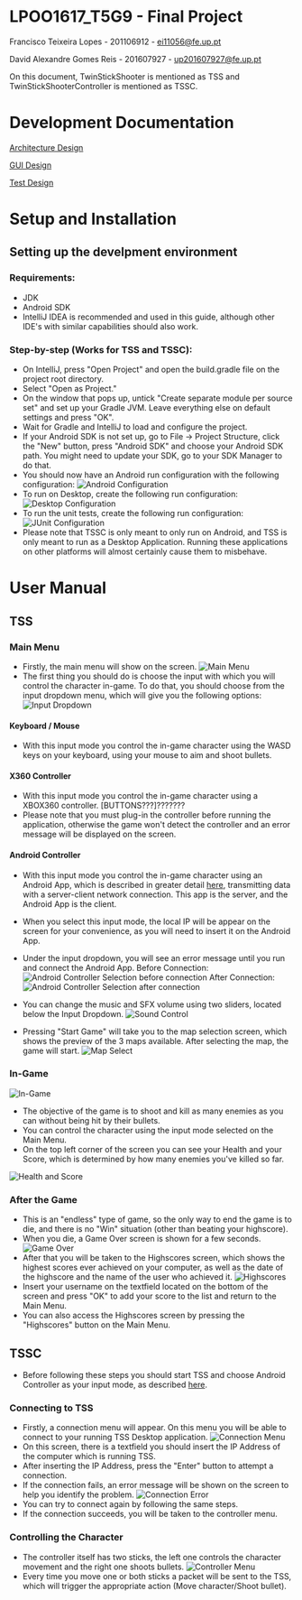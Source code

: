 # LPOO1617_T5G9 - Final Project
Francisco Teixeira Lopes - 201106912 - ei11056@fe.up.pt

David Alexandre Gomes Reis - 201607927 - up201607927@fe.up.pt

On this document, TwinStickShooter is mentioned as TSS and TwinStickShooterController is mentioned as TSSC.

# Development Documentation

[Architecture Design](Docs/Architecture%20Design.pdf)

[GUI Design](Docs/GUI%20Design.pdf)

[Test Design](Docs/TestDesign.pdf)

# Setup and Installation
## Setting up the develpment environment
### Requirements:
- JDK
- Android SDK
- IntelliJ IDEA is recommended and used in this guide, although other IDE's with similar capabilities should also work.
 
### Step-by-step (Works for TSS and TSSC):
- On IntelliJ, press "Open Project" and open the build.gradle file on the project root directory.
- Select "Open as Project."
- On the window that pops up, untick "Create separate module per source set" and set up your Gradle JVM. Leave everything else on default settings and press "OK".
- Wait for Gradle and IntelliJ to load and configure the project.
- If your Android SDK is not set up, go to File -> Project Structure, click the "New" button, press "Android SDK" and choose your Android SDK path. You might need to update your SDK, go to your SDK Manager to do that.
- You should now have an Android run configuration with the following configuration:
![Android Configuration](Docs/android.png)
- To run on Desktop, create the following run configuration:
![Desktop Configuration](Docs/desktop.png)
- To run the unit tests, create the following run configuration:
![JUnit Configuration](Docs/junit.png)
- Please note that TSSC is only meant to only run on Android, and TSS is only meant to run as a Desktop Application. Running these applications on other platforms will almost certainly cause them to misbehave.

# User Manual
## TSS
### Main Menu
- Firstly, the main menu will show on the screen.
![Main Menu](Docs/mainmenu.png)
- The first thing you should do is choose the input with which you will control the character in-game. To do that, you should choose from the input dropdown menu, which will give you the following options:
![Input Dropdown](Docs/inputdropdown.png)

#### Keyboard / Mouse
- With this input mode you control the in-game character using the WASD keys on your keyboard, using your mouse to aim and shoot bullets.

#### X360 Controller
- With this input mode you control the in-game character using a XBOX360 controller. [BUTTONS???]???????
- Please note that you must plug-in the controller before running the application, otherwise the game won't detect the controller and an error message will be displayed on the screen.

#### Android Controller
- With this input mode you control the in-game character using an Android App, which is described in greater detail [here](#tssc), transmitting data with a server-client network connection. This app is the server, and the Android App is the client.
- When you select this input mode, the local IP will be appear on the screen for your convenience, as you will need to insert it on the Android App.
- Under the input dropdown, you will see an error message until you run and connect the Android App.
Before Connection:
![Android Controller Selection before connection](Docs/androidbefore.png)
After Connection:
![Android Controller Selection after connection](Docs/androidafter.png)

- You can change the music and SFX volume using two sliders, located below the Input Dropdown.
![Sound Control](Docs/soundcontrol.png)
- Pressing "Start Game" will take you to the map selection screen, which shows the preview of the 3 maps available. After selecting the map, the game will start.
![Map Select](Docs/mapselect.png)

### In-Game
![In-Game](Docs/ingame.png)
- The objective of the game is to shoot and kill as many enemies as you can without being hit by their bullets.
- You can control the character using the input mode selected on the Main Menu.
- On the top left corner of the screen you can see your Health and your Score, which is determined by how many enemies you've killed so far.

![Health and Score](Docs/healthscore.png)
### After the Game
- This is an "endless" type of game, so the only way to end the game is to die, and there is no "Win" situation (other than beating your highscore).
- When you die, a Game Over screen is shown for a few seconds.
![Game Over](Docs/gameover.png)
- After that you will be taken to the Highscores screen, which shows the highest scores ever achieved on your computer, as well as the date of the highscore and the name of the user who achieved it.
![Highscores](Docs/highscores.png)
- Insert your username on the textfield located on the bottom of the screen and press "OK" to add your score to the list and return to the Main Menu.
- You can also access the Highscores screen by pressing the "Highscores" button on the Main Menu.

## TSSC
- Before following these steps you should start TSS and choose Android Controller as your input mode, as described [here](#tss).

### Connecting to TSS
- Firstly, a connection menu will appear. On this menu you will be able to connect to your running TSS Desktop application.
![Connection Menu](Docs/connectionmenu.png)
- On this screen, there is a textfield you should insert the IP Address of the computer which is running TSS.
- After inserting the IP Address, press the "Enter" button to attempt a connection.
- If the connection fails, an error message will be shown on the screen to help you identify the problem.
![Connection Error](Docs/connectionerror.png)
- You can try to connect again by following the same steps.
- If the connection succeeds, you will be taken to the controller menu.

### Controlling the Character
- The controller itself has two sticks, the left one controls the character movement and the right one shoots bullets.
![Controller Menu](Docs/controllermenu.png)
- Every time you move one or both sticks a packet will be sent to the TSS, which will trigger the appropriate action (Move character/Shoot bullet).



